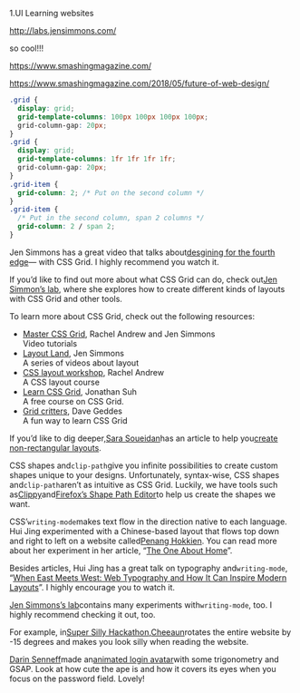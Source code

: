 1.UI Learning websites

http://labs.jensimmons.com/

so cool!!!

https://www.smashingmagazine.com/

https://www.smashingmagazine.com/2018/05/future-of-web-design/

```css
.grid {
  display: grid;
  grid-template-columns: 100px 100px 100px 100px;
  grid-column-gap: 20px;
}
.grid {
  display: grid;
  grid-template-columns: 1fr 1fr 1fr 1fr;
  grid-column-gap: 20px;
}
.grid-item {
  grid-column: 2; /* Put on the second column */
}
.grid-item {
  /* Put in the second column, span 2 columns */
  grid-column: 2 / span 2;
}
```

Jen Simmons has a great video that talks about[desgining for the fourth edge](https://www.youtube.com/watch?v=dQHtT47eH0M&feature=youtu.be)— with CSS Grid. I highly recommend you watch it.

If you’d like to find out more about what CSS Grid can do, check out[Jen Simmon’s lab](http://labs.jensimmons.com/), where she explores how to create different kinds of layouts with CSS Grid and other tools.

To learn more about CSS Grid, check out the following resources:

- [Master CSS Grid](http://mastercssgrid.com/), Rachel Andrew and Jen Simmons  
Video tutorials
- [Layout Land](https://www.youtube.com/channel/UC7TizprGknbDalbHplROtag), Jen Simmons  
A series of videos about layout
- [CSS layout workshop](https://thecssworkshop.com/), Rachel Andrew  
A CSS layout course
- [Learn CSS Grid](https://learncssgrid.com/), Jonathan Suh  
A free course on CSS Grid.
- [Grid critters](https://geddski.teachable.com/p/gridcritters), Dave Geddes  
A fun way to learn CSS Grid

If you’d like to dig deeper,[Sara Soueidan](https://twitter.com/SaraSoueidan)has an article to help you[create non-rectangular layouts](https://www.sarasoueidan.com/blog/css-shapes/).

CSS shapes and`clip-path`give you infinite possibilities to create custom shapes unique to your designs. Unfortunately, syntax-wise, CSS shapes and`clip-path`aren’t as intuitive as CSS Grid. Luckily, we have tools such as[Clippy](https://bennettfeely.com/clippy/)and[Firefox’s Shape Path Editor](https://developer.mozilla.org/en-US/docs/Tools/Page_Inspector/How_to/Edit_CSS_shapes)to help us create the shapes we want.

CSS’`writing-mode`makes text flow in the direction native to each language. Hui Jing experimented with a Chinese-based layout that flows top down and right to left on a website called[Penang Hokkien](http://penang-hokkien.gitlab.io/). You can read more about her experiment in her article, “[The One About Home](https://www.chenhuijing.com/blog/the-one-about-home/#%F0%9F%8F%80)”.

Besides articles, Hui Jing has a great talk on typography and`writing-mode`, “[When East Meets West: Web Typography and How It Can Inspire Modern Layouts](https://www.youtube.com/watch?v=Tqxo269aORM)”. I highly encourage you to watch it.

[Jen Simmons’s lab](http://labs.jensimmons.com/)contains many experiments with`writing-mode`, too. I highly recommend checking it out, too.



For example, in[Super Silly Hackathon](https://supersillyhackathon.sg/),[Cheeaun](https://twitter.com/cheeaun)rotates the entire website by -15 degrees and makes you look silly when reading the website.

[Darin Senneff](https://twitter.com/dsenneff)made an[animated login avatar](https://codepen.io/dsenneff/pen/QajVxO)with some trigonometry and GSAP. Look at how cute the ape is and how it covers its eyes when you focus on the password field. Lovely!


